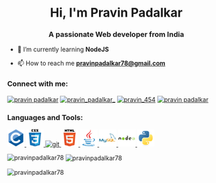 <h1 align="center">Hi, I'm Pravin Padalkar</h1>
<h3 align="center">A passionate Web developer from India</h3>

- 🌱 I’m currently learning **NodeJS**

- 📫 How to reach me **pravinpadalkar78@gmail.com**

<h3 align="left">Connect with me:</h3>
<p align="left">
<a href="https://linkedin.com/in/pravin padalkar" target="blank"><img align="center" src="https://raw.githubusercontent.com/rahuldkjain/github-profile-readme-generator/master/src/images/icons/Social/linked-in-alt.svg" alt="pravin padalkar" height="30" width="40" /></a>
<a href="https://instagram.com/pravin_padalkar_" target="blank"><img align="center" src="https://raw.githubusercontent.com/rahuldkjain/github-profile-readme-generator/master/src/images/icons/Social/instagram.svg" alt="pravin_padalkar_" height="30" width="40" /></a>
<a href="https://www.codechef.com/users/pravin_454" target="blank"><img align="center" src="https://cdn.jsdelivr.net/npm/simple-icons@3.1.0/icons/codechef.svg" alt="pravin_454" height="30" width="40" /></a>
<a href="https://www.hackerrank.com/pravin padalkar" target="blank"><img align="center" src="https://raw.githubusercontent.com/rahuldkjain/github-profile-readme-generator/master/src/images/icons/Social/hackerrank.svg" alt="pravin padalkar" height="30" width="40" /></a>
</p>

<h3 align="left">Languages and Tools:</h3>
<p align="left"> <a href="https://www.cprogramming.com/" target="_blank" rel="noreferrer"> <img src="https://raw.githubusercontent.com/devicons/devicon/master/icons/c/c-original.svg" alt="c" width="40" height="40"/> </a> <a href="https://www.w3schools.com/css/" target="_blank" rel="noreferrer"> <img src="https://raw.githubusercontent.com/devicons/devicon/master/icons/css3/css3-original-wordmark.svg" alt="css3" width="40" height="40"/> </a> <a href="https://git-scm.com/" target="_blank" rel="noreferrer"> <img src="https://www.vectorlogo.zone/logos/git-scm/git-scm-icon.svg" alt="git" width="40" height="40"/> </a> <a href="https://www.w3.org/html/" target="_blank" rel="noreferrer"> <img src="https://raw.githubusercontent.com/devicons/devicon/master/icons/html5/html5-original-wordmark.svg" alt="html5" width="40" height="40"/> </a> <a href="https://www.java.com" target="_blank" rel="noreferrer"> <img src="https://raw.githubusercontent.com/devicons/devicon/master/icons/java/java-original.svg" alt="java" width="40" height="40"/> </a> <a href="https://www.mysql.com/" target="_blank" rel="noreferrer"> <img src="https://raw.githubusercontent.com/devicons/devicon/master/icons/mysql/mysql-original-wordmark.svg" alt="mysql" width="40" height="40"/> </a> <a href="https://nodejs.org" target="_blank" rel="noreferrer"> <img src="https://raw.githubusercontent.com/devicons/devicon/master/icons/nodejs/nodejs-original-wordmark.svg" alt="nodejs" width="40" height="40"/> </a> <a href="https://www.python.org" target="_blank" rel="noreferrer"> <img src="https://raw.githubusercontent.com/devicons/devicon/master/icons/python/python-original.svg" alt="python" width="40" height="40"/> </a> </p>

<p><img align="left" src="https://github-readme-stats.vercel.app/api/top-langs?username=pravinpadalkar78&show_icons=true&locale=en&layout=compact" alt="pravinpadalkar78" /></p>

<p>&nbsp;<img align="center" src="https://github-readme-stats.vercel.app/api?username=pravinpadalkar78&show_icons=true&locale=en" alt="pravinpadalkar78" /></p>

<p><img align="center" src="https://github-readme-streak-stats.herokuapp.com/?user=pravinpadalkar78&" alt="pravinpadalkar78" /></p>
